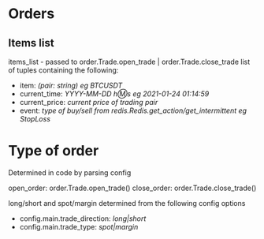 
# Orders

## Items list
items_list - passed to order.Trade.open_trade | order.Trade.close_trade
list of tuples containing the following:

* item: *(pair: string) eg BTCUSDT*
* current_time: *YYYY-MM-DD h:m:s eg 2021-01-24 01:14:59*
* current_price: *current price of trading pair*
* event: *type of buy/sell from redis.Redis.get_action/get_intermittent eg StopLoss*

# Type of order

Determined in code by parsing config

open_order: order.Trade.open_trade()
close_order: order.Trade.close_trade()

long/short and spot/margin determined from the following config options
* config.main.trade_direction: *long|short*
* config.main.trade_type: *spot|margin*


